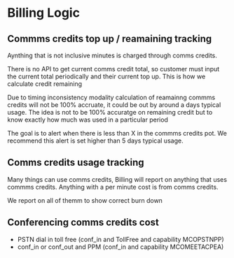 # Billing Logic

## Commms credits top up / reamaining tracking

Aynthing that is not inclusive minutes is charged through comms credits.

There is no API to get current comms credit total, so customer must input the current total periodically and their current top up. This is how we calculate credit remaining

Due to timing inconsistency modality calculation of reamainng commms credits will not be 100% accruate, it could be out by around a days typical usage. The idea is not to be 100% accuratge on remaining credit but to know exactly how much was used in a particular period

The goal is to alert when there is less than X in the commms credits pot. We recommend this alert is set higher than 5 days typical usage.

## Comms credits usage tracking

Many things can use comms credits, Billing will report on anything that uses commms credits. Anything with a per minute cost is from comms credits.

We report on all of themm to show correct burn down

## Conferencing comms credits cost

- PSTN dial in toll free (conf_in and TollFree and capability MCOPSTNPP)
- conf_in or conf_out and PPM (conf_in and capability MCOMEETACPEA) 






